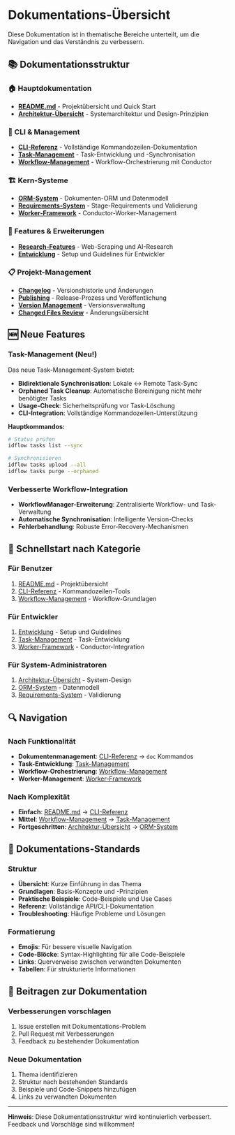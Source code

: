 # Dokumentations-Übersicht

Diese Dokumentation ist in thematische Bereiche unterteilt, um die Navigation und das Verständnis zu verbessern.

## 📚 Dokumentationsstruktur

### 🏠 Hauptdokumentation
- **[README.md](../README.md)** - Projektübersicht und Quick Start
- **[Architektur-Übersicht](ARCHITECTURE_OVERVIEW.md)** - Systemarchitektur und Design-Prinzipien

### 🔧 CLI & Management
- **[CLI-Referenz](CLI.md)** - Vollständige Kommandozeilen-Dokumentation
- **[Task-Management](TASK_MANAGEMENT.md)** - Task-Entwicklung und -Synchronisation
- **[Workflow-Management](WORKFLOW_MANAGEMENT.md)** - Workflow-Orchestrierung mit Conductor

### 🏗️ Kern-Systeme
- **[ORM-System](README_ORM.md)** - Dokumenten-ORM und Datenmodell
- **[Requirements-System](README_REQUIREMENTS.md)** - Stage-Requirements und Validierung
- **[Worker-Framework](WORKER_FRAMEWORK_DOCUMENTATION.md)** - Conductor-Worker-Management

### 🚀 Features & Erweiterungen
- **[Research-Features](README_RESEARCH_FEATURES.md)** - Web-Scraping und AI-Research
- **[Entwicklung](README_dev.md)** - Setup und Guidelines für Entwickler

### 📋 Projekt-Management
- **[Changelog](../CHANGELOG.md)** - Versionshistorie und Änderungen
- **[Publishing](PUBLISHING.md)** - Release-Prozess und Veröffentlichung
- **[Version Management](VERSION_MANAGEMENT.md)** - Versionsverwaltung
- **[Changed Files Review](CHANGED_FILES_REVIEW.md)** - Änderungsübersicht

## 🆕 Neue Features

### Task-Management (Neu!)
Das neue Task-Management-System bietet:

- **Bidirektionale Synchronisation**: Lokale ↔ Remote Task-Sync
- **Orphaned Task Cleanup**: Automatische Bereinigung nicht mehr benötigter Tasks
- **Usage-Check**: Sicherheitsprüfung vor Task-Löschung
- **CLI-Integration**: Vollständige Kommandozeilen-Unterstützung

**Hauptkommandos:**
```bash
# Status prüfen
idflow tasks list --sync

# Synchronisieren
idflow tasks upload --all
idflow tasks purge --orphaned
```

### Verbesserte Workflow-Integration
- **WorkflowManager-Erweiterung**: Zentralisierte Workflow- und Task-Verwaltung
- **Automatische Synchronisation**: Intelligente Version-Checks
- **Fehlerbehandlung**: Robuste Error-Recovery-Mechanismen

## 🎯 Schnellstart nach Kategorie

### Für Benutzer
1. [README.md](../README.md) - Projektübersicht
2. [CLI-Referenz](CLI.md) - Kommandozeilen-Tools
3. [Workflow-Management](../WORKFLOW_MANAGEMENT.md) - Workflow-Grundlagen

### Für Entwickler
1. [Entwicklung](../README_dev.md) - Setup und Guidelines
2. [Task-Management](TASK_MANAGEMENT.md) - Task-Entwicklung
3. [Worker-Framework](../WORKER_FRAMEWORK_DOCUMENTATION.md) - Conductor-Integration

### Für System-Administratoren
1. [Architektur-Übersicht](../ARCHITECTURE_OVERVIEW.md) - System-Design
2. [ORM-System](../README_ORM.md) - Datenmodell
3. [Requirements-System](../README_REQUIREMENTS.md) - Validierung

## 🔍 Navigation

### Nach Funktionalität
- **Dokumentenmanagement**: [CLI-Referenz](CLI.md) → `doc` Kommandos
- **Task-Entwicklung**: [Task-Management](TASK_MANAGEMENT.md)
- **Workflow-Orchestrierung**: [Workflow-Management](../WORKFLOW_MANAGEMENT.md)
- **Worker-Management**: [Worker-Framework](../WORKER_FRAMEWORK_DOCUMENTATION.md)

### Nach Komplexität
- **Einfach**: [README.md](../README.md) → [CLI-Referenz](CLI.md)
- **Mittel**: [Workflow-Management](../WORKFLOW_MANAGEMENT.md) → [Task-Management](TASK_MANAGEMENT.md)
- **Fortgeschritten**: [Architektur-Übersicht](../ARCHITECTURE_OVERVIEW.md) → [ORM-System](../README_ORM.md)

## 📝 Dokumentations-Standards

### Struktur
- **Übersicht**: Kurze Einführung in das Thema
- **Grundlagen**: Basis-Konzepte und -Prinzipien
- **Praktische Beispiele**: Code-Beispiele und Use Cases
- **Referenz**: Vollständige API/CLI-Dokumentation
- **Troubleshooting**: Häufige Probleme und Lösungen

### Formatierung
- **Emojis**: Für bessere visuelle Navigation
- **Code-Blöcke**: Syntax-Highlighting für alle Code-Beispiele
- **Links**: Querverweise zwischen verwandten Dokumenten
- **Tabellen**: Für strukturierte Informationen

## 🤝 Beitragen zur Dokumentation

### Verbesserungen vorschlagen
1. Issue erstellen mit Dokumentations-Problem
2. Pull Request mit Verbesserungen
3. Feedback zu bestehender Dokumentation

### Neue Dokumentation
1. Thema identifizieren
2. Struktur nach bestehenden Standards
3. Beispiele und Code-Snippets hinzufügen
4. Links zu verwandten Dokumenten

---

**Hinweis**: Diese Dokumentationsstruktur wird kontinuierlich verbessert. Feedback und Vorschläge sind willkommen!
